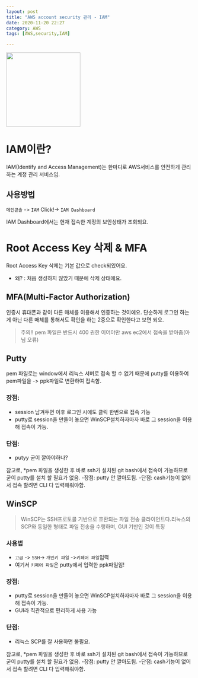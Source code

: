```yaml
---
layout: post
title: "AWS account security 관리 - IAM"
date: 2020-11-20 22:27
category: AWS
tags: [AWS,security,IAM]

---
```


<img src="https://www.msp360.com/resources/wp-content/uploads/2018/10/scheme-2-1024x541.png" width=200 height=200>



# IAM이란?
IAM(Identify and Access Management)는 한마디로 AWS서비스를 안전하게 관리하는 계정 관리 서비스임.

## 사용방법
`메인콘솔` -> `IAM` Click!-> `IAM Dashboard`

IAM Dashboard에서는 현재 접속한 계정의 보안상태가 조회되요.

# Root Access Key 삭제 & MFA
Root Access Key 삭제는 기본 값으로 check되있어요. 
- 왜? : 처음 생성하지 않았기 때문에 삭제 상태에요.

## MFA(Multi-Factor Authorization)
인증시 휴대폰과 같이 다른 매체를 이용해서 인증하는 것이에요. 단순하게 로그인 하는게 아닌 다른 매체를 통해서도 확인을 하는 2중으로 확인한다고 보면 되요.

> 주의!!  pem 파일은 반드시 400 권한 이어야만 aws ec2에서 접속을 받아줌(아님 오류)


##  Putty 
pem 파일로는 window에서 리눅스 서버로 접속 할 수 없기 때문에 putty를 이용하여 pem파일을 -> ppk파일로 변환하여 접속함. 

### 장점:
-  session 남겨두면 이후 로그인 시에도 클릭 한번으로 접속 가능
-  putty로 session을 만들어 놓으면 WinSCP설치하자마자 바로 그 session을 이용해 접속이 가능.

### 단점: 
- putyy 굳이 깔아야하나?

참고로, *pem 파일을 생성한 후 바로 ssh가 설치된 git bash에서 접속이 가능하므로 굳이 putty를 설치 할 필요가 없음.
-장점: putty 안 깔아도됨. 
-단점: cash기능이 없어서 접속 할려면 CLI 다 입력해줘야함. 

## WinSCP
> WinSCP는 SSH프로토콜 기반으로 호환되는 파일 전송 클라이언트다.리눅스의 SCP와 동일한 형태로 파일 전송을 수행하며, GUI 기반인 것이 특징 

### 사용법
- `고급` -> `SSH`-> `개인키 파일` ->`키페어 파일`입력 
- 여기서 `키페어 파일`은 putty에서 입력한 ppk파일임! 

### 장점:
-  putty로 session을 만들어 놓으면 WinSCP설치하자마자 바로 그 session을 이용해 접속이 가능.
- GUI라 직관적으로 편리하게 사용 가능

### 단점: 
- 리눅스 SCP를 잘 사용하면 불필요.

참고로, *pem 파일을 생성한 후 바로 ssh가 설치된 git bash에서 접속이 가능하므로 굳이 putty를 설치 할 필요가 없음.
-장점: putty 안 깔아도됨. 
-단점: cash기능이 없어서 접속 할려면 CLI 다 입력해줘야함. 